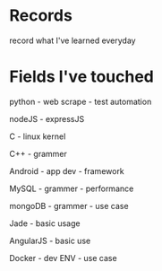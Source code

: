 # Records
record what I've learned everyday 

# Fields I've touched
python
    - web scrape
    - test automation

nodeJS
    - expressJS

C
    - linux kernel

C++
    - grammer

Android
    - app dev
    - framework

MySQL
    - grammer
    - performance

mongoDB
    - grammer
    - use case
    
Jade
    - basic usage
    
AngularJS
    - basic use 

Docker
    - dev ENV
    - use case
